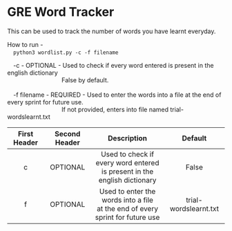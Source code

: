 # GRE Word Tracker #

This can be used to track the number of words you have learnt everyday.

How to run - <br/>
  &emsp;`python3 wordlist.py -c -f filename`
  
  &emsp;-c - OPTIONAL - Used to check if every word entered is present in the english dictionary<br/>
  &emsp;&emsp;&emsp;&emsp;&emsp;&emsp;&emsp;&emsp;&emsp;False by default.<br/><br/>
  &emsp;-f filename - REQUIRED - Used to enter the words into a file at the end of every sprint for future use.<br/>
  &emsp;&emsp;&emsp;&emsp;&emsp;&emsp;&emsp;&emsp;&emsp;If not provided, enters into file named trial-wordslearnt.txt

  First Header  | Second Header | Description                                                                   | Default
  | :---: | :---: | :---: | :---:
  c             | OPTIONAL      | Used to check if every word entered<br/> is present in the english dictionary |  False
  f             | OPTIONAL      | Used to enter the words into a file<br/> at the end of every sprint for future use |  trial-wordslearnt.txt